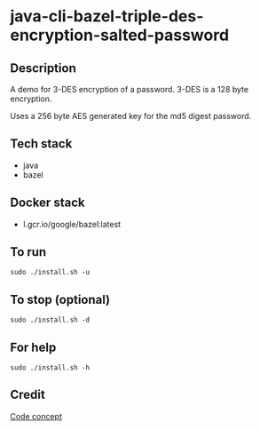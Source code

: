 # java-cli-bazel-triple-des-encryption-salted-password

## Description
A demo for 3-DES encryption of a password.
3-DES is a 128 byte encryption.

Uses a 256 byte AES generated key
for the md5 digest password.

## Tech stack
- java
- bazel

## Docker stack
- l.gcr.io/google/bazel:latest

## To run
`sudo ./install.sh -u`

## To stop (optional)
`sudo ./install.sh -d`

## For help
`sudo ./install.sh -h`

## Credit
[Code concept](https://stackoverflow.com/questions/20227/how-do-i-use-3des-encryption-decryption-in-java)

